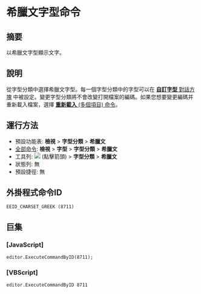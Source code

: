 # 希臘文字型命令

## 摘要

以希臘文字型顯示文字。

## 說明

從字型分類中選擇希臘文字型。每一個字型分類中的字型可以在 [**自訂字型** 對話方塊](../../dlg/properties/font/index) 中被設定。變更字型分類將不會改變打開檔案的編碼。如果您想要變更編碼并重新載入檔案，選擇 [**重新載入** (多個項目) 命令](../file/file_reload_defined)。

## 運行方法

- 預設功能表: **檢視** \> **字型分類** \> **希臘文**
- [全部命令](../tools/all_commands): **檢視** \> **字型** >
**字型分類** \> **希臘文**
- 工具列: ![](../../images/fontpopup..png)
(點擊箭頭) \> **字型分類** \> **希臘文**
- 狀態列: 無
- 預設捷徑: 無

## 外掛程式命令ID

```
EEID_CHARSET_GREEK (8711)
```

## 巨集

### \[JavaScript\]

```
editor.ExecuteCommandByID(8711);
```

### \[VBScript\]

```
editor.ExecuteCommandByID 8711
```
